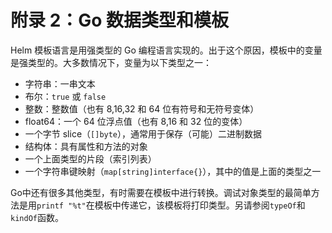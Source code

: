 # 附录 2：Go 数据类型和模板

Helm 模板语言是用强类型的 Go 编程语言实现的。出于这个原因，模板中的变量是强类型的。大多数情况下，变量为以下类型之一：

- 字符串：一串文本
- 布尔：`true` 或 `false`
- 整数：整数值（也有 8,16,32 和 64 位有符号和无符号变体）
- float64：一个 64 位浮点值（也有 8,16 和 32 位的变体）
- 一个字节 slice（`[]byte`），通常用于保存（可能）二进制数据
- 结构体：具有属性和方法的对象
- 一个上面类型的片段（索引列表）
- 一个字符串键映射（`map[string]interface{}`），其中的值是上面的类型之一

Go中还有很多其他类型，有时需要在模板中进行转换。调试对象类型的最简单方法是用`printf "%t"`在模板中传递它，该模板将打印类型。另请参阅`typeOf`和`kindOf`函数。
